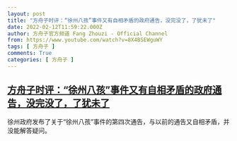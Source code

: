 ```yaml
---
layout: post
title: "方舟子时评：“徐州八孩”事件又有自相矛盾的政府通告，没完没了，了犹未了"
date: 2022-02-12T11:59:22.000Z
author: 方舟子官方频道 Fang Zhouzi - Official Channel
from: https://www.youtube.com/watch?v=8X4BSEWguWY
tags: [ 方舟子 ]
comments: True
categories: [ 方舟子 ]
---
```

<!--1644667162000-->
[方舟子时评：“徐州八孩”事件又有自相矛盾的政府通告，没完没了，了犹未了](https://www.youtube.com/watch?v=8X4BSEWguWY)
------

<div>
徐州政府发布了关于“徐州八孩”事件的第四次通告，与以前的通告又自相矛盾，并没能解答疑问。
</div>

